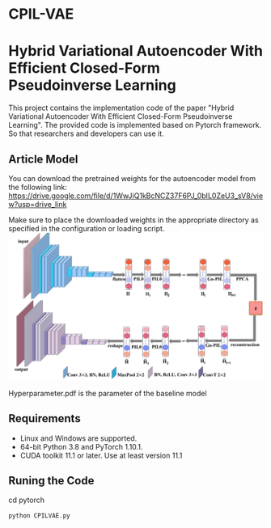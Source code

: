 # CPIL-VAE
# Hybrid Variational Autoencoder With Efficient Closed-Form Pseudoinverse Learning
This project contains the implementation code of the paper "Hybrid Variational Autoencoder With Efficient Closed-Form Pseudoinverse Learning". The provided code is implemented based on Pytorch framework. So that researchers and developers can use it.

## Article Model
You can download the pretrained weights for the autoencoder model from the following link: https://drive.google.com/file/d/1WwJiQ1kBcNCZ37F6PJ_0bIL0ZeU3_sV8/view?usp=drive_link

Make sure to place the downloaded weights in the appropriate directory as specified in the configuration or loading script.
![model](png/model.png)

Hyperparameter.pdf is the parameter of the baseline model

## Requirements
- Linux and Windows are supported.
- 64-bit Python 3.8 and PyTorch 1.10.1.
- CUDA toolkit 11.1 or later. Use at least version 11.1

## Runing the Code
cd pytorch

```python
python CPILVAE.py
